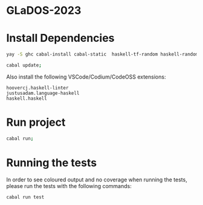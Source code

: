 # GLaDOS-2023
  

# Install Dependencies

```sh
yay -S ghc cabal-install cabal-static  haskell-tf-random haskell-random haskell-quickcheck haskell-quickcheck-io  haskell-hunit hlint;

cabal update;
```

Also install the following VSCode/Codium/CodeOSS extensions:
```
hoovercj.haskell-linter
justusadam.language-haskell
haskell.haskell
```

# Run project

```sh
cabal run;
```

# Running the tests

In order to see coloured output and no coverage when running the tests, please run the tests with the following commands:

```
cabal run test
```
